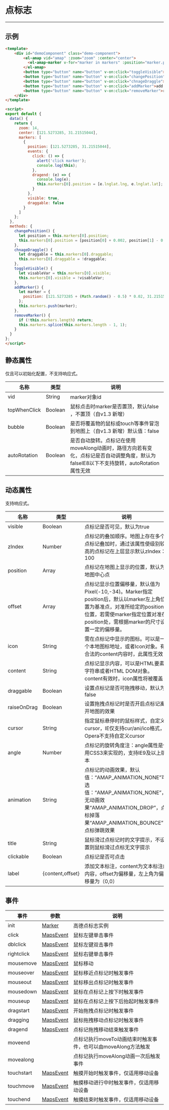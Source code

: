# 点标志

---

## 示例

```html
<template>
    <div id="demoComponent" class="demo-component">
        <el-amap vid="amap" :zoom="zoom" :center="center">
          <el-amap-marker v-for="marker in markers" :position="marker.position" :events="marker.events" :visible="marker.visible" :draggable="marker.draggable"></el-amap-marker>
        </el-amap>
        <button type="button" name="button" v-on:click="toggleVisible">toggle show first marker</button>
        <button type="button" name="button" v-on:click="changePosition">Change Position</button>
        <button type="button" name="button" v-on:click="chnageDraggle">chnage Draggle</button>
        <button type="button" name="button" v-on:click="addMarker">add Marker</button>
        <button type="button" name="button" v-on:click="removeMarker">remove Marker</button>
    </div>
</template>

<script>
export default {
  data() {
    return {
      zoom: 14,
      center: [121.5273285, 31.21515044],
      markers: [
        {
          position: [121.5273285, 31.21515044],
          events: {
            click: () => {
              alert('click marker');
              console.log(this);
            },
            dragend: (e) => {
              console.log(e);
              this.markers[0].position = [e.lnglat.lng, e.lnglat.lat];
            }
          },
          visible: true,
          draggable: false
        }
      ]
    };
  },
  methods: {
    changePosition() {
      let position = this.markers[0].position;
      this.markers[0].position = [position[0] + 0.002, position[1] - 0.002];
    },
    chnageDraggle() {
      let draggable = this.markers[0].draggable;
      this.markers[0].draggable = !draggable;
    },
    toggleVisible() {
      let visableVar = this.markers[0].visible;
      this.markers[0].visible = !visableVar;
    },
    addMarker() {
      let marker = {
        position: [121.5273285 + (Math.random() - 0.5) * 0.02, 31.21515044 + (Math.random() - 0.5) * 0.02]
      };
      this.markers.push(marker);
    },
    removeMarker() {
      if (!this.markers.length) return;
      this.markers.splice(this.markers.length - 1, 1);
    }
  }
};
</script>

```


<demo></demo>
<script>
import Demo from 'demos/marker.vue';
export default {
  components: {
    Demo
  }
}
</script>



## 静态属性
仅且可以初始化配置，不支持响应式。

名称 | 类型 | 说明
---|---|---|
vid | String | marker对象id
topWhenClick | Boolean | 鼠标点击时marker是否置顶，默认false ，不置顶（自v1.3 新增）
bubble | Boolean | 是否将覆盖物的鼠标或touch等事件冒泡到地图上（自v1.3 新增）默认值：false
autoRotation | Boolean | 是否自动旋转。点标记在使用moveAlong动画时，路径方向若有变化，点标记是否自动调整角度，默认为falseIE8以下不支持旋转，autoRotation属性无效

## 动态属性
支持响应式。

名称 | 类型 | 说明
---|---|---|
visible | Boolean | 点标记是否可见，默认为true
zIndex | Number | 点标记的叠加顺序。地图上存在多个点标记叠加时，通过该属性使级别较高的点标记在上层显示默认zIndex：100
position | Array | 点标记在地图上显示的位置，默认为地图中心点
offset | Array | 点标记显示位置偏移量，默认值为Pixel(-10,-34)。Marker指定position后，默认以marker左上角位置为基准点，对准所给定的position位置，若需使marker指定位置对准在position处，需根据marker的尺寸设置一定的偏移量。
icon | String | 需在点标记中显示的图标。可以是一个本地图标地址，或者Icon对象。有合法的content内容时，此属性无效
content | String | 点标记显示内容，可以是HTML要素字符串或者HTML DOM对象。content有效时，icon属性将被覆盖
draggable | Boolean | 设置点标记是否可拖拽移动，默认为false
raiseOnDrag | Boolean | 设置拖拽点标记时是否开启点标记离开地图的效果
cursor | String | 指定鼠标悬停时的鼠标样式，自定义cursor，IE仅支持cur/ani/ico格式，Opera不支持自定义cursor
angle | Number | 点标记的旋转角度注：angle属性是使用CSS3来实现的，支持IE9及以上版本
animation | String | 点标记的动画效果，默认值：“AMAP_ANIMATION_NONE”可选值：“AMAP_ANIMATION_NONE”，无动画效果“AMAP_ANIMATION_DROP”，点标掉落果“AMAP_ANIMATION_BOUNCE”，点标弹跳效果
title | String | 鼠标滑过点标记时的文字提示，不设置则鼠标滑过点标无文字提示
clickable | Boolean | 点标记是否可点击
label | {content,offset} | 添加文本标注，content为文本标注的内容，offset为偏移量，左上角为偏移量为（0,0）

## 事件

事件 | 参数 | 说明
---|---|---|
init |[Marker](http://lbs.amap.com/api/javascript-api/reference/overlay/#Marker) | 高德点标志实例
click | [MapsEvent](http://lbs.amap.com/api/javascript-api/reference/event/#MapsEvent) | 鼠标左键单击事件
dblclick | [MapsEvent](http://lbs.amap.com/api/javascript-api/reference/event/#MapsEvent) | 鼠标左键双击事件
rightclick | [MapsEvent](http://lbs.amap.com/api/javascript-api/reference/event/#MapsEvent) | 鼠标右键单击事件
mousemove | [MapsEvent](http://lbs.amap.com/api/javascript-api/reference/event/#MapsEvent) | 鼠标移动
mouseover | [MapsEvent](http://lbs.amap.com/api/javascript-api/reference/event/#MapsEvent) | 鼠标移近点标记时触发事件
mouseout | [MapsEvent](http://lbs.amap.com/api/javascript-api/reference/event/#MapsEvent) | 鼠标移出点标记时触发事件
mousedown | [MapsEvent](http://lbs.amap.com/api/javascript-api/reference/event/#MapsEvent) | 鼠标在点标记上按下时触发事件
mouseup | [MapsEvent](http://lbs.amap.com/api/javascript-api/reference/event/#MapsEvent) | 鼠标在点标记上按下后抬起时触发事件
dragstart | [MapsEvent](http://lbs.amap.com/api/javascript-api/reference/event/#MapsEvent) | 开始拖拽点标记时触发事件
dragging | [MapsEvent](http://lbs.amap.com/api/javascript-api/reference/event/#MapsEvent) | 鼠标拖拽移动点标记时触发事件
dragend | [MapsEvent](http://lbs.amap.com/api/javascript-api/reference/event/#MapsEvent) | 点标记拖拽移动结束触发事件
moveend |  | 点标记执行moveTo动画结束时触发事件，也可以由moveAlong方法触发
movealong |  | 点标记执行moveAlong动画一次后触发事件
touchstart | [MapsEvent](http://lbs.amap.com/api/javascript-api/reference/event/#MapsEvent) | 触摸开始时触发事件，仅适用移动设备
touchmove | [MapsEvent](http://lbs.amap.com/api/javascript-api/reference/event/#MapsEvent) | 触摸移动进行中时触发事件，仅适用移动设备
touchend | [MapsEvent](http://lbs.amap.com/api/javascript-api/reference/event/#MapsEvent) | 触摸结束时触发事件，仅适用移动设备
